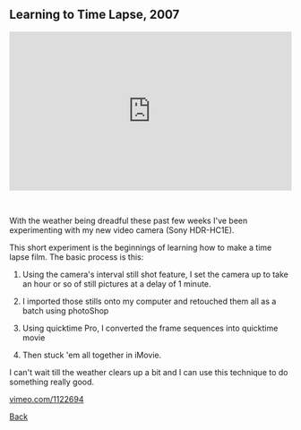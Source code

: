 ## Learning to Time Lapse, 2007

<div style="padding:56.25% 0 0 0;position:relative;"><iframe src="https://player.vimeo.com/video/1122694?autoplay=1&loop=1&title=0&byline=0&portrait=0" style="position:absolute;top:0;left:0;width:100%;height:100%;" frameborder="0" allow="autoplay; fullscreen" allowfullscreen></iframe></div><script src="https://player.vimeo.com/api/player.js"></script>

<div style="height: 32px"></div>

With the weather being dreadful these past few weeks I've been experimenting with my new video camera (Sony HDR-HC1E).

This short experiment is the beginnings of learning how to make a time lapse film. The basic process is this:

1. Using the camera's interval still shot feature, I set the camera up to take an hour or so of still pictures at a delay of 1 minute.

2. I imported those stills onto my computer and retouched them all as a batch using photoShop

3. Using quicktime Pro, I converted the frame sequences into quicktime movie

4. Then stuck 'em all together in iMovie.

I can't wait till the weather clears up a bit and I can use this technique to do something really good.

[vimeo.com/1122694](https://vimeo.com/1122694)

[Back](./)
